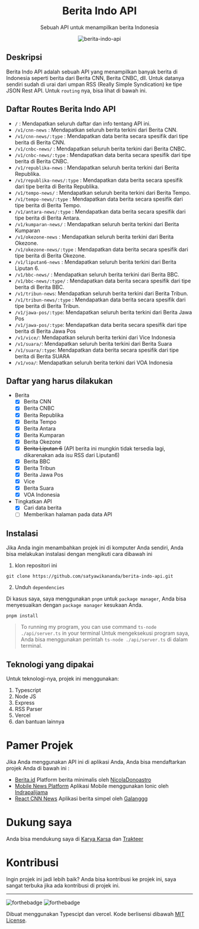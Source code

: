 <div align="center">
<h1>Berita Indo API</h1>

<p>Sebuah API untuk menampilkan berita Indonesia</p>

![berita-indo-api](https://socialify.git.ci/satyawikananda/berita-indo-api/image?description=1&forks=1&issues=1&logo=https%3A%2F%2Fi.pinimg.com%2Foriginals%2F26%2F91%2Ff2%2F2691f2fa1a0f078f5f274edf7fea6763.png&owner=1&pulls=1&stargazers=1&theme=Light)

</div>

## Deskripsi

Berita Indo API adalah sebuah API yang menampilkan banyak berita di Indonesia seperti berita dari Berita CNN, Berita CNBC, dll. Untuk datanya sendiri sudah di urai dari umpan RSS (Really Simple Syndication) ke tipe JSON Rest API. Untuk `routing` nya, bisa lihat di bawah ini.

## Daftar Routes Berita Indo API

- `/` : Mendapatkan seluruh daftar dan info tentang API ini.
- `/v1/cnn-news` : Mendapatkan seluruh berita terkini dari Berita CNN.
- `/v1/cnn-news/:type` : Mendapatkan data berita secara spesifik dari tipe berita di Berita CNN.
- `/v1/cnbc-news/` : Mendapatkan seluruh berita terkini dari Berita CNBC.
- `/v1/cnbc-news/:type` : Mendapatkan data berita secara spesifik dari tipe berita di Berita CNBC.
- `/v1/republika-news` : Mendapatkan seluruh berita terkini dari Berita Republika.
- `/v1/republika-news/:type` : Mendapatkan data berita secara spesifik dari tipe berita di Berita Republika.
- `/v1/tempo-news/` : Mendapatkan seluruh berita terkini dari Berita Tempo.
- `/v1/tempo-news/:type` : Mendapatkan data berita secara spesifik dari tipe berita di Berita Tempo.
- `/v1/antara-news/:type` : Mendapatkan data berita secara spesifik dari tipe berita di Berita Antara.
- `/v1/kumparan-news/` : Mendapatkan seluruh berita terkini dari Berita Kumparan
- `/v1/okezone-news` : Mendapatkan seluruh berita terkini dari Berita Okezone.
- `/v1/okezone-news/:type` : Mendapatkan data berita secara spesifik dari tipe berita di Berita Okezone.
- `/v1/liputan6-news` : Mendapatkan seluruh berita terkini dari Berita Liputan 6.
- `/v1/bbc-news/` : Mendapatkan seluruh berita terkini dari Berita BBC.
- `/v1/bbc-news/:type/` : Mendapatkan data berita secara spesifik dari tipe berita di Berita BBC.
- `/v1/tribun-news`: Mendapatkan seluruh berita terkini dari Berita Tribun.
- `/v1/tribun-news/:type` : Mendapatkan data berita secara spesifik dari tipe berita di Berita Tribun.
- `/v1/jawa-pos/:type`: Mendapatkan seluruh berita terkini dari Berita Jawa Pos
- `/v1/jawa-pos/:type`: Mendapatkan data berita secara spesifik dari tipe berita di Berita Jawa Pos
- `/v1/vice/`:  Mendapatkan seluruh berita terkini dari Vice Indonesia
- `/v1/suara/`:  Mendapatkan seluruh berita terkini dari Berita Suara
- `/v1/suara/:type`:  Mendapatkan data berita secara spesifik dari tipe berita di Berita SUARA
- `/v1/voa/`:  Mendapatkan seluruh berita terkini dari VOA Indonesia

## Daftar yang harus dilakukan

- Berita
  - [x] Berita CNN
  - [x] Berita CNBC
  - [x] Berita Republika
  - [x] Berita Tempo
  - [x] Berita Antara
  - [x] Berita Kumparan
  - [x] Berita Okezone
  - [x] ~~Berita Liputan 6~~ (API berita ini mungkin tidak tersedia lagi, dikarenakan ada isu RSS dari Liputan6)
  - [x] Berita BBC
  - [x] Berita Tribun
  - [x] Berita Jawa Pos  
  - [x] Vice 
  - [x] Berita Suara 
  - [x] VOA Indonesia 
- Tingkatkan API
  - [x] Cari data berita
  - [ ] Memberikan halaman pada data API

## Instalasi

Jika Anda ingin menambahkan projek ini di komputer Anda sendiri, Anda bisa melakukan instalasi dengan mengikuti cara dibawah ini

1. klon repositori ini

```
git clone https://github.com/satyawikananda/berita-indo-api.git
```

2. Unduh `dependencies`

Di kasus saya, saya menggunakan `pnpm` untuk `package manager`, Anda bisa menyesuaikan dengan `package manager` kesukaan Anda.

```
pnpm install
```

> To running my program, you can use command `ts-node ./api/server.ts` in your terminal
> Untuk mengeksekusi program saya, Anda bisa menggunakan perintah `ts-node ./api/server.ts` di dalam terminal.

## Teknologi yang dipakai

Untuk teknologi-nya, projek ini menggunakan:

1. Typescript
2. Node JS
3. Express
4. RSS Parser
5. Vercel
6. dan bantuan lainnya

# Pamer Projek

Jika Anda menggunakan API ini di aplikasi Anda, Anda bisa mendaftarkan projek Anda di bawah ini :

- [Berita.id](https://github.com/NicolaDonoastro/berita.id) Platform berita minimalis oleh [NicolaDonoastro](https://github.com/NicolaDonoastro)
- [Mobile News Platform](https://github.com/indrapalijama/mobile-news-platform) Aplikasi Mobile menggunakan Ionic oleh [Indrapalijama](https://github.com/indrapalijama)
- [React CNN News](https://github.com/galanggg/react-cnn-news) Aplikasi berita simpel oleh [Galanggg](https://github.com/galanggg)
# Dukung saya

Anda bisa mendukung saya di [Karya Karsa](https://karyakarsa.com/satyawikananda) dan [Trakteer](https://trakteer.id/satya-wikananda/)

# Kontribusi

Ingin projek ini jadi lebih baik? Anda bisa kontribusi ke projek ini, saya sangat terbuka jika ada kontribusi di projek ini.

---

![forthebadge](https://forthebadge.com/images/badges/built-with-love.svg)
![forthebadge](https://forthebadge.com/images/badges/made-with-typescript.svg)

Dibuat menggunakan Typescipt dan vercel. Kode berlisensi dibawah [MIT License](https://raw.githubusercontent.com/satyawikananda/berita-indo-api/main/LICENSE?token=AH44ZFF4GHAMNS4WIL4FCC3ADZ4F6).
